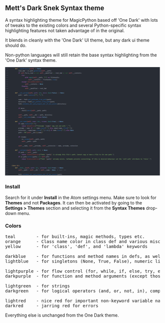 ## Mett's Dark Snek Syntax theme

A syntax highlighting theme for MagicPython based off 'One Dark' with lots of tweaks to the existing colors and several Python-specific syntax highlighting features not taken advantage of in the original.

It blends in cleanly with the 'One Dark' UI theme, but any dark ui theme should do.

Non-python languages will still retain the base syntax highlighting from the 'One Dark' syntax theme.


![dark-snek-syntax](https://github.com/Mettpawwz/dark-snek-syntax/blob/master/MettDarkSnek.PNG?raw=true)


### Install

Search for it under __Install__ in the Atom settings menu. Make sure to look for __Themes__ and not __Packages__. It can then be activated by going to the __Settings > Themes__ section and selecting it from the __Syntax Themes__ drop-down menu.

### Colors
<pre>
teal        - for built-ins, magic methods, types etc.
orange      - Class name color in class def and various misc uses (such as the curly braces in f-strings, constants, the ellipsis, etc.)
yellow      - for 'class', 'def', and 'lambda' keywords

darkblue    - for functions and method names in defs, as well as in calls
lightblue   - for singletons (None, True, False), numeric literals (1, 1.5, 2e3, etc.), and, arithmetic operators (+, -, \*, /, //, %, etc.)

lightpurple - for flow control (for, while, if, else, try, except, finally, with, raise), and imports
darkpurple  - for function and method arguments (except those highlighted especially as lightred), and all assignment operators (=, +=, \*=, etc.)

lightgreen  - for strings
darkgreen   - for logical operators (and, or, not, in), comparison operators (==, !=, >, <, etc.) and bitwise operators (&, |, ~, etc.). Basically anything that resolves to True or False.

lightred    - nice red for important non-keyword variable names like 'self', 'cls', etc.
darkred     - jarring red for errors
</pre>

Everything else is unchanged from the One Dark theme.
